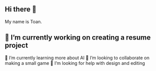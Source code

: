 ## Hi there 👋
My name is Toan.

## 🔭 I’m currently working on creating a resume project
🌱 I’m currently learning more about AI 
👯 I’m looking to collaborate on making a small game
🤔 I’m looking for help with design and editing
<!--
**baotoandle/baotoandle** is a ✨ _special_ ✨ repository because its `README.md` (this file) appears on your GitHub profile.

Here are some ideas to get you started:

- 🔭 I’m currently working on ...
- 🌱 I’m currently learning ...
- 👯 I’m looking to collaborate on ...
- 🤔 I’m looking for help with ...
- 💬 Ask me about ...
- 📫 How to reach me: ...
- 😄 Pronouns: ...
- ⚡ Fun fact: ...
-->
